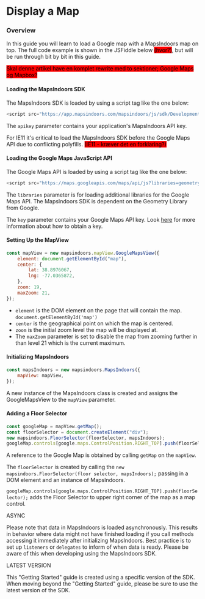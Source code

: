 # Display a Map

### Overview[​](https://docs.mapsindoors.com/simple-map-web#overview) <a href="#overview" id="overview"></a>

In this guide you will learn to load a Google map with a MapsIndoors map on top. The full code example is shown in the JSFiddle below <mark style="background-color:red;">(hvor?)</mark>, but will be run through bit by bit in this guide.

<mark style="background-color:red;">Skal denne artikel have en komplet rewrite med to sektioner; Google Maps og Mapbox?</mark>



#### Loading the MapsIndoors SDK[​](https://docs.mapsindoors.com/simple-map-web#loading-the-mapsindoors-sdk) <a href="#loading-the-mapsindoors-sdk" id="loading-the-mapsindoors-sdk"></a>

The MapsIndoors SDK is loaded by using a script tag like the one below:

```javascript
<script src="https://app.mapsindoors.com/mapsindoors/js/sdk/DevelopmentReleases/4.0.0-rc.1/mapsindoors-4.0.0-rc.1.js?apikey=YOUR_MAPSINDOORS_API_KEY"></script>
```

The `apikey` parameter contains your application's MapsIndoors API key.

For IE11 it's critical to load the MapsIndoors SDK before the Google Maps API due to conflicting polyfills. <mark style="background-color:red;">(IE11 - kræver det en forklaring?)</mark>

#### Loading the Google Maps JavaScript API[​](https://docs.mapsindoors.com/simple-map-web#loading-the-google-maps-javascript-api) <a href="#loading-the-google-maps-javascript-api" id="loading-the-google-maps-javascript-api"></a>

The Google Maps API is loaded by using a script tag like the one below:

```javascript
<script src="https://maps.googleapis.com/maps/api/js?libraries=geometry&key=YOUR_GOOGLE_API_KEY"></script>
```

The `libraries` parameter is for loading additional libraries for the Google Maps API. The MapsIndoors SDK is dependent on the Geometry Library from Google.

The `key` parameter contains your Google Maps API key. Look [here](https://developers-dot-devsite-v2-prod.appspot.com/maps/documentation/javascript/get-api-key) for more information about how to obtain a key.

#### Setting Up the MapView[​](https://docs.mapsindoors.com/simple-map-web#setting-up-the-mapview) <a href="#setting-up-the-mapview" id="setting-up-the-mapview"></a>

```javascript
const mapView = new mapsindoors.mapView.GoogleMapsView({
    element: document.getElementById("map"),
    center: {
        lat: 38.8976067,
        lng: -77.0365872,
    },
    zoom: 19,
    maxZoom: 21,
});
```

* `element` is the DOM element on the page that will contain the map. `document.getElementById('map')`
* `center` is the geographical point on which the map is centered.
* `zoom` is the initial zoom level the map will be displayed at.
* The `maxZoom` parameter is set to disable the map from zooming further in than level 21 which is the current maximum.&#x20;

#### Initializing MapsIndoors[​](https://docs.mapsindoors.com/simple-map-web#initializing-mapsindoors) <a href="#initializing-mapsindoors" id="initializing-mapsindoors"></a>

```javascript
const mapsIndoors = new mapsindoors.MapsIndoors({
    mapView: mapView,
});
```

A new instance of the MapsIndoors class is created and assigns the GoogleMapsView to the `mapView` parameter.

#### Adding a Floor Selector[​](https://docs.mapsindoors.com/simple-map-web#adding-a-floor-selector) <a href="#adding-a-floor-selector" id="adding-a-floor-selector"></a>

```javascript
const googleMap = mapView.getMap();
const floorSelector = document.createElement("div");
new mapsindoors.FloorSelector(floorSelector, mapsIndoors);
googleMap.controls[google.maps.ControlPosition.RIGHT_TOP].push(floorSelector);
```

A reference to the Google Map is obtained by calling `getMap` on the `mapView`.

The `floorSelector` is created by calling the `new mapsindoors.FloorSelector(floor selector, mapsIndoors);` passing in a DOM element and an instance of MapsIndoors.

`googleMap.controls[google.maps.ControlPosition.RIGHT_TOP].push(floorSelector);` adds the Floor Selector to upper right corner of the map as a map control.



ASYNC

Please note that data in MapsIndoors is loaded asynchronously. This results in behavior where data might not have finished loading if you call methods accessing it immediately after initializing MapsIndoors. Best practice is to set up `listeners` or `delegates` to inform of when data is ready. Please be aware of this when developing using the MapsIndoors SDK.



LATEST VERSION

This "Getting Started" guide is created using a specific version of the SDK. When moving beyond the "Getting Started" guide, please be sure to use the latest version of the SDK.
